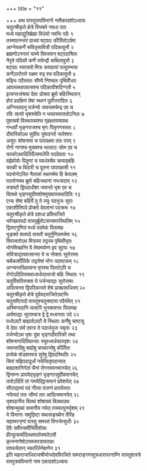+++
title = "११"

+++
अथ वास्तुत्रयविभागो नामैकादशोऽध्यायः  
चतुरश्रीकृते क्षेत्रे विभक्ते नवधा ततः  
मध्ये महाद्युतिर्ब्रह्मा विधेयो नवभिः पदैः १  
तस्मादनन्तरं प्राच्यां षट्पदः कीर्तितोऽर्यमा  
आग्नेयकर्णे सवितृसावित्रौ पदिकावुभौ २  
ब्रह्मणोऽनन्तरं याम्ये विवस्वान् षट्पदाश्रितः  
नैरृते पदिकौ कर्णे जयेन्द्रौ कथितावुभौ ३  
षट्पदः स्यात्ततो मित्रः काष्ठायां पत्युरम्भसः  
कर्णेऽपरोत्तरे यक्ष्मा रुद्र श्च पदिकावुभौ ४  
षड्भिः पदैस्ततः सौम्ये निश्चलः पृथिवीधरः  
आपस्तथापवत्सश्च पदिकावीशदिग्गतौ ५  
इत्यन्तःसंश्रया देवाः प्रोक्ता ब्रूमो बहिःस्थितान्  
ज्ञेयं प्रदक्षिणं तेषां स्थानं पूर्वोत्तरादितः ६  
अग्निस्तदनु पर्जन्यो जयन्तश्चेन्द्र एव च  
रविः सत्यो भृशश्चेति न भस्तस्मात्ततोऽनिलः ७  
पूषाख्यो वितथाख्यश्च गृहक्षतयमावथ  
गन्धर्वो भृङ्गराजश्च मृगः पितृगणस्ततः ८  
दौवारिकोऽथ सुग्रीवः पुष्पदन्तो जलेश्वरः  
असुरः शोषनामा च पापयक्ष्मा ततः परम् ९  
रोगो नागश्च मुख्यश्च भल्लाटः सोम एव च  
चरकोऽथादितिर्दैत्यमातेति पददेवताः १०  
वह्नेर्वायोः पितॄणां च व्याधेश्चैव क्रमाद्बहिः  
चरकी च विदारी च पूतना पापराक्षसी ११  
पदभोगोऽस्ति नैतासां स्थानमेव हि केवलम्  
पदभोगमथ ब्रूमो बहिःस्थानां नभःसदाम् १२  
तत्राष्टौ द्विपदाधीशा जयन्तो भृश एव च  
वितथो भृङ्गसुग्रीवशोषमुख्यास्तथादितिः १३  
एभ्यः शेषा बहिर्ये तु ते स्युः पदभुजः सुराः  
एकाशीतिपदे प्रोक्तो देवतानां पदक्रमः १४  
चतुरश्रीकृते क्षेत्रे दशधा प्रविभाजिते  
भवेच्छतपदो वास्तुर्ब्रूमोऽत्राप्यमरस्थितिम् १५  
द्विरष्टगुणितं मध्ये पदमेकं पितामहः  
भुङ्क्ते शतपदे वास्तौ चतुर्गुणितमर्यमा १६  
विवस्वतोऽथ मित्रस्य तद्वच्च पृथिवीभृतः  
भोगमिच्छन्ति वै तेषामर्यम्ण इव सूरयः १७  
सवित्राद्यापवत्सान्ता ये च नोक्ताः सुरोत्तमाः  
यथैकाशीतिके तद्वत्तेषां भोगः पदाष्टकम् १८  
अग्न्यन्तरिक्षपवना मृगश्च पितरोऽपि च  
रोगोऽदितिस्तथाध्यर्धपदभाजो बहिः स्थिताः १९  
चतुर्विंशतिरुक्ता ये पर्जन्याद्याः सुरोत्तमाः  
अदित्यन्ता द्विपदिकास्ते शेषं प्राक्प्रसाधितम् २०  
चतुरश्रीकृते क्षेत्रे पूर्ववद्भाजितेऽष्टभिः  
चतुःषष्टिपदो वास्तुश्चतुःषष्ट्या पदैर्भवेत् २१  
अस्मिन्पदानि चत्वारि भुनक्त्यन्तः पितामहः  
अर्यमाद्याः सुराश्चात्र द्वे द्वे मध्यगताः पदे २२  
पध्येऽष्टौ बाह्यतोऽष्टौ ये स्थिताः कर्णेषु चाष्टसु  
ये देवाः सर्व एवात्र ते पदार्धभुजः स्मृताः २३  
पर्जन्योऽथ भृशः पूषा भृङ्गदौवारिकौ तथा  
शोषनागादितिप्रान्ताः स्युरध्यर्धपदस्पृशः २४  
जयन्तादिषु बाह्येषु चरकान्तेषु कीर्तिता  
प्रत्येकं षोडशस्वत्र सुरेषु द्विपदस्थितिः २५  
सिरां वह्निपदादूर्ध्वं नयेत्पितृपदान्ततः  
बाह्याशानिर्गतां चैनां रोगनामानमानयेत् २६  
द्विनाम्नः प्रापयेद्भृङ्गं भृङ्गात्सुग्रीवमानयेत्  
ततोऽदितिं तां गमयेद्द्विनामानं प्रवेशयेत् २७  
सौराद्याम्यं पदं नीत्वा वारुणं प्रापयेत्ततः  
नयेत्पदं ततः सौम्यं तत आदित्यमानयेत् २८  
भृशादानीय वितथं शोषाख्यं वितथादथ  
शोषान्मुख्यं समानीय नयेत् तस्मात्पुनर्भृशम् २९  
ये विभागाः समुद्दिष्टा यथासङ्ख्येन तैरिह  
यज्ञामरनृणां वास्तु समस्तं विभजेत्सुधीः ३०  
देवैः सर्वैरप्यमीभिर्विशोकः  
प्रीत्युत्कर्षादित्थमालोक्यतेऽसौ  
कृत्स्नानेषोऽप्यब्जपत्रायताक्षः  
पश्यत्येतान् स्फारितेनेक्षणेन ३१  
इति महाराजाधिराजश्रीभोजदेवविरचिते समराङ्गणसूत्रधारापरनाम्नि
वास्तुशास्त्रे  
वाष्तुत्रयविभागो नाम एकादशोऽध्यायः  
   
